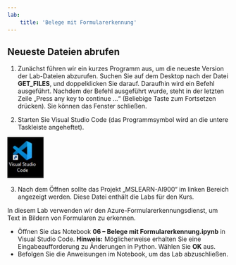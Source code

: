```yaml
---
lab:
    title: 'Belege mit Formularerkennung'
---
```


## Neueste Dateien abrufen 

1. Zunächst führen wir ein kurzes Programm aus, um die neueste Version der Lab-Dateien abzurufen. Suchen Sie auf dem Desktop nach der Datei **GET_FILES**, und doppelklicken Sie darauf. Daraufhin wird ein Befehl ausgeführt. Nachdem der Befehl ausgeführt wurde, steht in der letzten Zeile „Press any key to continue ...“ (Beliebige Taste zum Fortsetzen drücken). Sie können das Fenster schließen.

2.  Starten Sie Visual Studio Code (das Programmsymbol wird an die untere Taskleiste angeheftet). 

![Visual Studio Code-Symbol](./images/vscode.jpg)

3. Nach dem Öffnen sollte das Projekt „MSLEARN-AI900“ im linken Bereich angezeigt werden. Diese Datei enthält die Labs für den Kurs. 

In diesem Lab verwenden wir den Azure-Formularerkennungsdienst, um Text in Bildern von Formularen zu erkennen.

-  Öffnen Sie das Notebook **06 – Belege mit Formularerkennung.ipynb** in Visual Studio Code. 
    **Hinweis:** Möglicherweise erhalten Sie eine Eingabeaufforderung zu Änderungen in Python. Wählen Sie **OK** aus.
-  Befolgen Sie die Anweisungen im Notebook, um das Lab abzuschließen.
